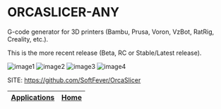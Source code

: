 # ORCASLICER-ANY

 G-code generator for 3D printers (Bambu, Prusa, Voron, VzBot, RatRig, 
 Creality, etc.).
 
 This is the more recent release (Beta, RC or Stable/Latest release).
 
 ![image1](https://raw.githubusercontent.com/wiki/SoftFever/OrcaSlicer/images/flow-calibration.gif)
 ![image2](https://raw.githubusercontent.com/wiki/SoftFever/OrcaSlicer/images/temp_tower_test.gif)
 ![image3](https://raw.githubusercontent.com/wiki/SoftFever/OrcaSlicer/images/retraction_test.gif)
 ![image4](https://raw.githubusercontent.com/wiki/SoftFever/OrcaSlicer/images/max_volumetric_flow.jpg)

 SITE: https://github.com/SoftFever/OrcaSlicer

 | [Applications](https://portable-linux-apps.github.io/apps.html) | [Home](https://portable-linux-apps.github.io)
 | --- | --- |
